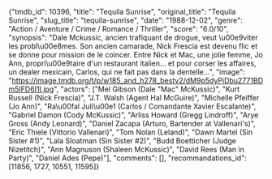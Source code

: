 {"tmdb_id": 10396, "title": "Tequila Sunrise", "original_title": "Tequila Sunrise", "slug_title": "tequila-sunrise", "date": "1988-12-02", "genre": "Action / Aventure / Crime / Romance / Thriller", "score": "6.0/10", "synopsis": "Dale Mckussic, ancien trafiquant de drogue, veut \u00e9viter les probl\u00e8mes. Son ancien camarade, Nick Frescia est devenu flic et se donne pour mission de le coincer. Entre Nick et Mac, une jolie femme, Jo Ann, propri\u00e9taire d'un restaurant italien... et pour corser les affaires, un dealer mexicain, Carlos, qui ne fait pas dans la dentelle...", "image": "https://image.tmdb.org/t/p/w185_and_h278_bestv2/dM9p5dyPjDbu2771BDm5IFD6I1I.jpg", "actors": ["Mel Gibson (Dale \"Mac\" McKussic)", "Kurt Russell (Nick Frescia)", "J.T. Walsh (Agent Hal McGuire)", "Michelle Pfeiffer (Jo Ann)", "Ra\u00fal Juli\u00e1 (Carlos / Comandante Xavier Escalante)", "Gabriel Damon (Cody McKussic)", "Arliss Howard (Gregg Lindroff)", "Arye Gross (Andy Leonard)", "Daniel Zacapa (Arturo, Bartender at Vallenari's)", "Eric Thiele (Vittorio Vallenari)", "Tom Nolan (Leland)", "Dawn Martel (Sin Sister #1)", "Lala Sloatman (Sin Sister #2)", "Budd Boetticher (Judge Nizetitch)", "Ann Magnuson (Shaleen McKussic)", "David Rees (Man in Party)", "Daniel Ades (Pepe)"], "comments": [], "recommandations_id": [11856, 1727, 10551, 11595]}